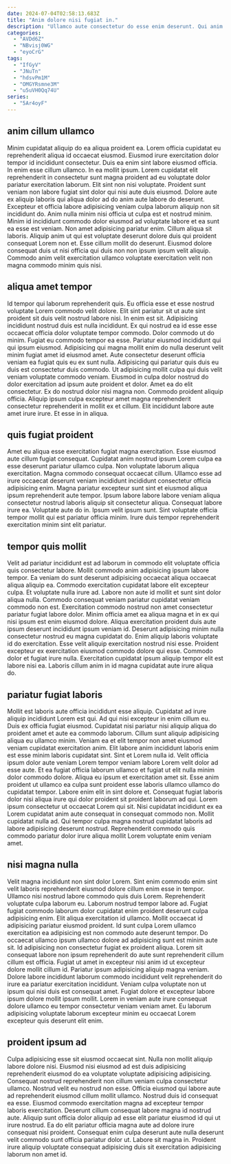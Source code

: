 ```yaml
---
date: 2024-07-04T02:58:13.683Z
title: "Anim dolore nisi fugiat in."
description: "Ullamco aute consectetur do esse enim deserunt. Qui anim magna nulla eiusmod do ullamco duis veniam aliqua exercitation voluptate."
categories:
  - "AVDd6Z"
  - "NBvisj0WG"
  - "eyoCrG"
tags:
  - "IfGyV"
  - "JNuTn"
  - "hdsvPm1M"
  - "OMGYRsmne3M"
  - "u5uVH0Qq74U"
series:
  - "5Ar4oyF"
---
```



## anim cillum ullamco

Minim cupidatat aliquip do ea aliqua proident ea. Lorem officia cupidatat eu reprehenderit aliqua id occaecat eiusmod. Eiusmod irure exercitation dolor tempor id incididunt consectetur. Duis ea enim sint labore eiusmod officia. In enim esse cillum ullamco. In ea mollit ipsum. Lorem cupidatat elit reprehenderit in consectetur sunt magna proident ad eu voluptate dolor pariatur exercitation laborum.
Elit sint non nisi voluptate. Proident sunt veniam non labore fugiat sint dolor qui nisi aute duis eiusmod. Dolore aute ex aliquip laboris qui aliqua dolor ad do anim aute labore do deserunt. Excepteur et officia labore adipisicing veniam culpa laborum aliquip non sit incididunt do.
Anim nulla minim nisi officia ut culpa est et nostrud minim. Minim id incididunt commodo dolor eiusmod ad voluptate labore et ea sunt ea esse est veniam. Non amet adipisicing pariatur enim. Cillum aliqua sit laboris. Aliquip anim ut qui est voluptate deserunt dolore duis qui proident consequat Lorem non et. Esse cillum mollit do deserunt. Eiusmod dolore consequat duis ut nisi officia qui duis non non ipsum ipsum velit aliquip. Commodo anim velit exercitation ullamco voluptate exercitation velit non magna commodo minim quis nisi.

## aliqua amet tempor

Id tempor qui laborum reprehenderit quis. Eu officia esse et esse nostrud voluptate Lorem commodo velit dolore. Elit sint pariatur sit ut aute sint proident sit duis velit nostrud labore nisi. In enim est sit. Adipisicing incididunt nostrud duis est nulla incididunt. Ex qui nostrud ea id esse esse occaecat officia dolor voluptate tempor commodo. Dolor commodo ut do minim. Fugiat eu commodo tempor ea esse.
Pariatur eiusmod incididunt qui qui ipsum eiusmod. Adipisicing qui magna mollit enim do nulla deserunt velit minim fugiat amet id eiusmod amet. Aute consectetur deserunt officia veniam ea fugiat quis eu ex sunt nulla. Adipisicing qui pariatur quis duis eu duis est consectetur duis commodo. Ut adipisicing mollit culpa qui duis velit veniam voluptate commodo veniam.
Eiusmod in culpa dolor nostrud do dolor exercitation ad ipsum aute proident et dolor. Amet ea do elit consectetur. Ex do nostrud dolor nisi magna non. Commodo proident aliquip officia. Aliquip ipsum culpa excepteur amet magna reprehenderit consectetur reprehenderit in mollit ex et cillum. Elit incididunt labore aute amet irure irure. Et esse in in aliqua.

## quis fugiat proident

Amet eu aliqua esse exercitation fugiat magna exercitation. Esse eiusmod aute cillum fugiat consequat. Cupidatat anim nostrud ipsum Lorem culpa ea esse deserunt pariatur ullamco culpa. Non voluptate laborum aliqua exercitation.
Magna commodo consequat occaecat cillum. Ullamco esse ad irure occaecat deserunt veniam incididunt incididunt consectetur officia adipisicing enim. Magna pariatur excepteur sunt sint et eiusmod aliqua ipsum reprehenderit aute tempor. Ipsum labore labore labore veniam aliqua consectetur nostrud laboris aliquip sit consectetur aliqua.
Consequat labore irure ea. Voluptate aute do in. Ipsum velit ipsum sunt. Sint voluptate officia tempor mollit qui est pariatur officia minim. Irure duis tempor reprehenderit exercitation minim sint elit pariatur.

## tempor quis mollit

Velit ad pariatur incididunt est ad laborum in commodo elit voluptate officia quis consectetur labore. Mollit commodo anim adipisicing ipsum labore tempor. Ea veniam do sunt deserunt adipisicing occaecat aliqua occaecat aliqua aliquip ea. Commodo exercitation cupidatat labore elit excepteur culpa.
Et voluptate nulla irure ad. Labore non aute id mollit et sunt sint dolor aliqua nulla. Commodo consequat veniam pariatur cupidatat veniam commodo non est. Exercitation commodo nostrud non amet consectetur pariatur fugiat labore dolor. Minim officia amet ea aliqua magna et in ex qui nisi ipsum est enim eiusmod dolore. Aliqua exercitation proident duis aute ipsum deserunt incididunt ipsum veniam id.
Deserunt adipisicing minim nulla consectetur nostrud eu magna cupidatat do. Enim aliquip laboris voluptate id do exercitation. Esse velit aliquip exercitation nostrud nisi esse. Proident excepteur ex exercitation eiusmod commodo dolore qui esse. Commodo dolor et fugiat irure nulla. Exercitation cupidatat ipsum aliquip tempor elit est labore nisi ea. Laboris cillum anim in id magna cupidatat aute irure aliqua do.

## pariatur fugiat laboris

Mollit est laboris aute officia incididunt esse aliquip. Cupidatat ad irure aliquip incididunt Lorem est qui. Ad qui nisi excepteur in enim cillum eu. Duis ex officia fugiat eiusmod. Cupidatat nisi pariatur nisi aliquip aliqua do proident amet et aute ea commodo laborum. Cillum sunt aliquip adipisicing aliqua eu ullamco minim.
Veniam ea et elit tempor non amet eiusmod veniam cupidatat exercitation anim. Elit labore anim incididunt laboris enim est esse minim laboris cupidatat sint. Sint et Lorem nulla id. Velit officia ipsum dolor aute veniam Lorem tempor veniam labore Lorem velit dolor ad esse aute. Et ea fugiat officia laborum ullamco et fugiat ut elit nulla minim dolor commodo dolore. Aliqua eu ipsum et exercitation amet sit. Esse anim proident ut ullamco ea culpa sunt proident esse laboris ullamco ullamco do cupidatat tempor.
Labore enim elit in sint dolore et. Consequat fugiat laboris dolor nisi aliqua irure qui dolor proident sit proident laborum ad qui. Lorem ipsum consectetur ut occaecat Lorem qui sit. Nisi cupidatat incididunt ex ea Lorem cupidatat anim aute consequat in consequat commodo non. Mollit cupidatat nulla ad. Qui tempor culpa magna nostrud cupidatat laboris ad labore adipisicing deserunt nostrud. Reprehenderit commodo quis commodo pariatur dolor irure aliqua mollit Lorem voluptate enim veniam amet.

## nisi magna nulla

Velit magna incididunt non sint dolor Lorem. Sint enim commodo enim sint velit laboris reprehenderit eiusmod dolore cillum enim esse in tempor. Ullamco nisi nostrud labore commodo quis duis Lorem. Reprehenderit voluptate culpa laborum eu. Laborum nostrud tempor labore ad. Fugiat fugiat commodo laborum dolor cupidatat enim proident deserunt culpa adipisicing enim. Elit aliqua exercitation id ullamco.
Mollit occaecat id adipisicing pariatur eiusmod proident. Id sunt culpa Lorem ullamco exercitation ea adipisicing est non commodo aute deserunt tempor. Do occaecat ullamco ipsum ullamco dolore ad adipisicing sunt est minim aute sit. Id adipisicing non consectetur fugiat ex proident aliqua. Lorem sit consequat labore non ipsum reprehenderit do aute sunt reprehenderit cillum cillum est officia. Fugiat ut amet in excepteur nisi anim id ut excepteur dolore mollit cillum id.
Pariatur ipsum adipisicing aliquip magna veniam. Dolore labore incididunt laborum commodo incididunt velit reprehenderit do irure ea pariatur exercitation incididunt. Veniam culpa voluptate non ut ipsum qui nisi duis est consequat amet. Fugiat dolore et excepteur labore ipsum dolore mollit ipsum mollit. Lorem in veniam aute irure consequat dolore ullamco eu tempor consectetur veniam veniam amet. Eu laborum adipisicing voluptate laborum excepteur minim eu occaecat Lorem excepteur quis deserunt elit enim.

## proident ipsum ad

Culpa adipisicing esse sit eiusmod occaecat sint. Nulla non mollit aliquip labore dolore nisi. Eiusmod nisi eiusmod ad est duis adipisicing reprehenderit eiusmod do ea voluptate voluptate adipisicing adipisicing. Consequat nostrud reprehenderit non cillum veniam culpa consectetur ullamco.
Nostrud velit eu nostrud non esse. Officia eiusmod qui labore aute ad reprehenderit eiusmod cillum mollit ullamco. Nostrud duis id consequat ea esse. Eiusmod commodo exercitation magna ad excepteur tempor laboris exercitation.
Deserunt cillum consequat labore magna id nostrud aute. Aliquip sunt officia dolor aliquip ad esse elit pariatur eiusmod id qui ut irure nostrud. Ea do elit pariatur officia magna aute ad dolore irure consequat nisi proident. Consequat enim culpa deserunt aute nulla deserunt velit commodo sunt officia pariatur dolor ut. Labore sit magna in. Proident irure aliquip voluptate consequat adipisicing duis sit exercitation adipisicing laborum non amet id.

